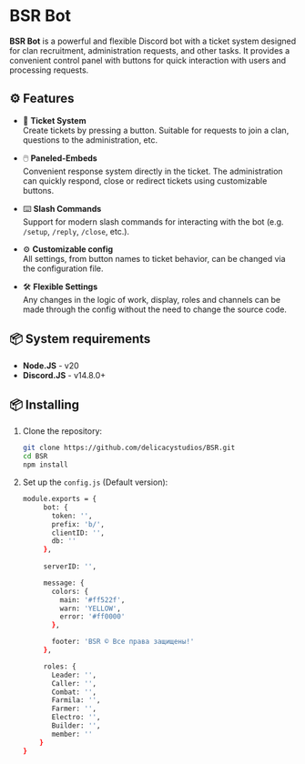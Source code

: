 # BSR Bot

**BSR Bot** is a powerful and flexible Discord bot with a ticket system designed for clan recruitment, administration requests, and other tasks. It provides a convenient control panel with buttons for quick interaction with users and processing requests.

## ⚙️ Features

- 🎫 **Ticket System**  
  Create tickets by pressing a button. Suitable for requests to join a clan, questions to the administration, etc.

- 🖱️ **Paneled-Embeds**  
  Convenient response system directly in the ticket. The administration can quickly respond, close or redirect tickets using customizable buttons.

- ⌨️ **Slash Commands**  
  Support for modern slash commands for interacting with the bot (e.g. `/setup`, `/reply`, `/close`, etc.).

- ⚙️ **Customizable config**  
  All settings, from button names to ticket behavior, can be changed via the configuration file.

- 🛠️ **Flexible Settings**  
  Any changes in the logic of work, display, roles and channels can be made through the config without the need to change the source code.

## 📦 System requirements
- **Node.JS** - v20
- **Discord.JS** - v14.8.0+

## 📦 Installing

1. Clone the repository:
   ```bash
   git clone https://github.com/delicacystudios/BSR.git
   cd BSR
   npm install
   ```
2. Set up the `config.js` (Default version):
   ```bash
   module.exports = {
        bot: {
          token: '',
          prefix: 'b/',
          clientID: '',
          db: ''
        },
    
        serverID: '',

        message: {
          colors: {
            main: '#ff522f',
            warn: 'YELLOW',
            error: '#ff0000'
          },

          footer: 'BSR © Все права защищены!'
        },

        roles: {
          Leader: '',
          Caller: '',
          Combat: '',
          Farmila: '',
          Farmer: '',
          Electro: '',
          Builder: '',
          member: ''
       }
   }
   ```

